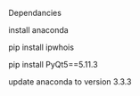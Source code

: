Dependancies

install anaconda

pip install ipwhois

pip install PyQt5==5.11.3

update anaconda to version 3.3.3
